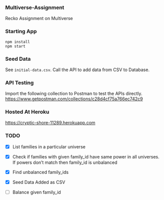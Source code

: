 ### Multiverse-Assignment
Recko Assignment on Multiverse

### Starting App
```
npm install
npm start
```

### Seed Data
See `initial-data.csv`. Call the API to add data from CSV to Database.


### API Testing
Import the following collection to Postman to test the APIs directly.
https://www.getpostman.com/collections/c28d4cf75a766ec742c9


### Hosted At Heroku
https://cryptic-shore-11289.herokuapp.com

### TODO
- [x] List families in a particular universe
- [x] Check if families with given family_id have same power in all universes. If powers don’t match then family_id is unbalanced
- [x] Find unbalanced family_ids
- [x] Seed Data Added as CSV
- [ ] Balance given family_id

